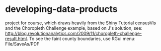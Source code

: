 # developing-data-products
project for course, which draws heavily from the Shiny Tutorial censusVis and the Choropleth Challenge example, based on J's solution, see: http://blog.revolutionanalytics.com/2009/11/choropleth-challenge-result.html. To see the faint county boundaries, use RGui menu:  File/SaveAs/PDF
